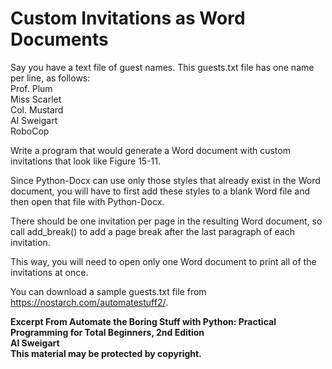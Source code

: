 
# Custom Invitations as Word Documents

Say you have a text file of guest names. This guests.txt file has one name per line, as follows:  
Prof. Plum  
Miss Scarlet  
Col. Mustard  
Al Sweigart  
RoboCop  

Write a program that would generate a Word document with custom invitations that look like Figure 15-11.

Since Python-Docx can use only those styles that already exist in the Word document, you will have to first add these styles to a blank Word file and then open that file with Python-Docx. 

There should be one invitation per page in the resulting Word document, so call add_break() to add a page break after the last paragraph of each invitation. 

This way, you will need to open only one Word document to print all of the invitations at once.

You can download a sample guests.txt file from https://nostarch.com/automatestuff2/.

**Excerpt From Automate the Boring Stuff with Python: Practical Programming for Total Beginners, 2nd Edition  
Al Sweigart  
This material may be protected by copyright.**